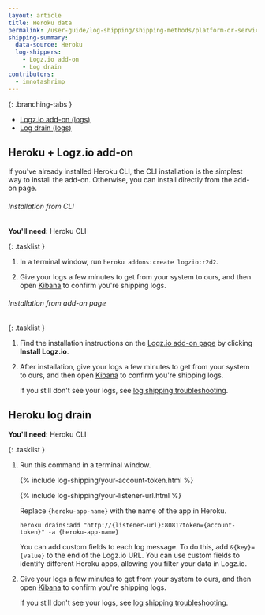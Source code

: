 ```yaml
---
layout: article
title: Heroku data
permalink: /user-guide/log-shipping/shipping-methods/platform-or-service--heroku.html
shipping-summary:
  data-source: Heroku
  log-shippers:
    - Logz.io add-on
    - Log drain
contributors:
  - imnotashrimp
---
```


<div class="branching-container">

{: .branching-tabs }
  * [Logz.io add-on (logs)](#logzio-add-on-config)
  * [Log drain (logs)](#log-drain-config)


<div id="logzio-add-on-config">

## Heroku + Logz.io add-on

If you've already installed Heroku CLI, the CLI installation is the simplest way to install the add-on. Otherwise, you can install directly from the add-on page.

###### Installation from CLI

**You'll need:** Heroku CLI

{: .tasklist }
1. In a terminal window, run `heroku addons:create logzio:r2d2`.

2. Give your logs a few minutes to get from your system to ours, and then open [Kibana](https://app.logz.io/#/dashboard/kibana) to confirm you're shipping logs.

###### Installation from add-on page

{: .tasklist }
1. Find the installation instructions on the [Logz.io add-on page](https://elements.heroku.com/addons/logzio) by clicking **Install Logz.io**.

2. After installation, give your logs a few minutes to get from your system to ours, and then open [Kibana](https://app.logz.io/#/dashboard/kibana) to confirm you're shipping logs.

    If you still don't see your logs, see [log shipping troubleshooting]({{site.baseurl}}/user-guide/log-shipping/log-shipping-troubleshooting.html).

</div>


<div id="log-drain-config">

## Heroku log drain

**You'll need:** Heroku CLI

{: .tasklist }
1. Run this command in a terminal window.

    {% include log-shipping/your-account-token.html %}

    {% include log-shipping/your-listener-url.html %}

    Replace `{heroku-app-name}` with the name of the app in Heroku.

    ```shell
    heroku drains:add "http://{listener-url}:8081?token={account-token}" -a {heroku-app-name}
    ```

    You can add custom fields to each log message. To do this, add `&{key}={value}` to the end of the Logz.io URL. You can use custom fields to identify different Heroku apps, allowing you filter your data in Logz.io.

2. Give your logs a few minutes to get from your system to ours, and then open [Kibana](https://app.logz.io/#/dashboard/kibana) to confirm you're shipping logs.

   If you still don't see your logs, see [log shipping troubleshooting]({{site.baseurl}}/user-guide/log-shipping/log-shipping-troubleshooting.html).


</div>

</div>